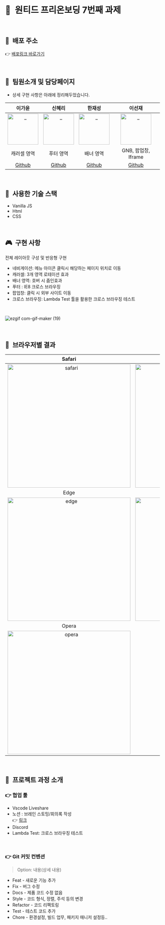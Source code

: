 # 📗&nbsp;&nbsp;원티드 프리온보딩 7번째 과제

<br />

## 🚀&nbsp;&nbsp;배포 주소

👉 [배포링크 바로가기](https://kukka-clone-react18.netlify.app/)

<br/>


## 👩&nbsp;&nbsp;팀원소개 및 담당페이지

* 상세 구현 사항은 아래에 정리해두었습니다.

|                                       이가윤                                       |                                       신혜리                                       |                                       한재성                                       |                                       이선재                                       |
| :---------------------------------------------------------------------------------: | :---------------------------------------------------------------------------------: | :---------------------------------------------------------------------------------: | :---------------------------------------------------------------------------------: |
| <img src="https://avatars.githubusercontent.com/u/67543454?v=4" width=100 alt="_"/> | <img src="https://avatars.githubusercontent.com/u/72786354?v=4" width=100 alt="_"/> | <img src="https://avatars.githubusercontent.com/u/57760806?v=4" width=100 alt="_"/> | <img src="https://avatars.githubusercontent.com/u/63578094?v=4" width=100 alt="_"/> |
|                                     캐러셀 영역                                     |                                      푸터 영역                                      |                                      배너 영역                                      |                                 GNB, 팝업창, Iframe                                 |
|                          [Github](https://github.com/Gayun00)                          |                         [Github](https://github.com/rachel490)                         |                        [Github](https://github.com/Han-D-Peter)                        |                         [Github](https://github.com/Sunjae95)                         |

<br />

## 📌&nbsp;&nbsp;사용한 기술 스택

- Vanilla JS
- Html
- CSS

<br/>

## 🎮&nbsp;&nbsp;구현 사항

 전체 레이아웃 구성 및 반응형 구현
- 네비게이션: 메뉴 아이콘 클릭시 해당하는 페이지 위치로 이동
- 캐러셀: 3개 영역 로테이션 효과
- 배너 영역: 호버 시 줌인효과
- 푸터 : IE8 크로스 브라우징
- 팝업창: 클릭 시 외부 사이트 이동
- 크로스 브라우징: Lambda Test 툴을 활용한 크로스 브라우징 테스트

<br />

  ![ezgif com-gif-maker (19)](https://user-images.githubusercontent.com/67543454/155100596-962cf31d-b104-4327-a29c-10e1ebd95bb0.gif)
  
  <br />

 ## 🌟&nbsp;&nbsp;브라우저별 결과
  |                                                   Safari                                              |                                                            Chrome                                                | 
| :-------------------------------------------------------------------------------------------------------------------------------------: | :--------------------------------------------------------------------------------------------------------------------------------: | 
| <img width="400" alt="safari" src="https://user-images.githubusercontent.com/72786354/155105856-aa2e7874-1718-4418-87da-f900ff87140a.png"> | <img width="400" alt="chrome" src="https://user-images.githubusercontent.com/72786354/155105817-087aa4d2-33d4-4285-85fe-0d6e74c70b09.png">
 |                                                  Edge                                            |                                                            Firefox                                             | 
|  <img width="400" alt="edge" src="https://user-images.githubusercontent.com/72786354/155105963-f04654cd-1c15-4569-ad29-943aa9113942.png">| <img width="400" alt="firefox" src="https://user-images.githubusercontent.com/72786354/155105838-5f1f29c2-a0e7-4fe3-a815-9d49207bbb12.png">
 |                                                Opera                                                                                                                                        
|  <img width="400" alt="opera" src="https://user-images.githubusercontent.com/72786354/155105764-9f96dbaa-7fb8-4bbb-b811-acab11ef573b.png">|


<br />

## 🧗‍&nbsp;&nbsp;프로젝트 과정 소개

### 👉 협업 툴
- Vscode Liveshare
- 노션 : 브레인 스토밍/회의록 작성   
     👉 [링크](https://acute-cicada-d5b.notion.site/4-1-TBWA-42882c466d414f0a8103f21b10822ccb)
- Discord
- Lambda Test: 크로스 브라우징 테스트

<br />

### 👉 Git 커밋 컨벤션

> Option: 내용(상세 내용)

- Feat - 새로운 기능 추가
- Fix - 버그 수정
- Docs - 제품 코드 수정 없음
- Style - 코드 형식, 정렬, 주석 등의 변경
- Refactor - 코드 리팩토링
- Test - 테스트 코드 추가
- Chore - 환경설정, 빌드 업무, 패키지 매니저 설정등..

<br />
